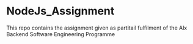 # NodeJs_Assignment
This repo contains the assignment given as partitail fulfilment of the Alx Backend Software Engineering Programme
